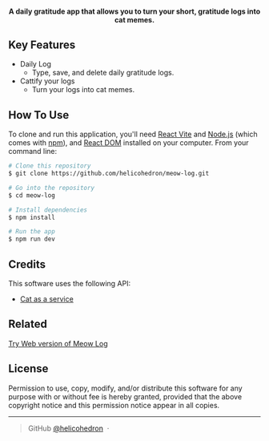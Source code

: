 
<h4 align="center">A daily gratitude app that allows you to turn your short, gratitude logs into cat memes.</h4>


## Key Features

* Daily Log
  - Type, save, and delete daily gratitude logs.
* Cattify your logs
  - Turn your logs into cat memes.

## How To Use

To clone and run this application, you'll need [React Vite](https://vite.dev/guide/) and [Node.js](https://nodejs.org/en/download/) (which comes with [npm](http://npmjs.com)), and [React DOM](https://www.npmjs.com/package/react-dom) installed on your computer. From your command line:

```bash
# Clone this repository
$ git clone https://github.com/helicohedron/meow-log.git

# Go into the repository
$ cd meow-log

# Install dependencies
$ npm install 

# Run the app
$ npm run dev
```


## Credits

This software uses the following API:

- [Cat as a service](https://cataas.com/)

## Related

[Try Web version of Meow Log](https://meowlog.onrender.com/)


## License

Permission to use, copy, modify, and/or distribute this software for any purpose with or without fee is hereby granted, provided that the above copyright notice and this permission notice appear in all copies.

---

> GitHub [@helicohedron](https://github.com/helicohedron) &nbsp;&middot;&nbsp;

